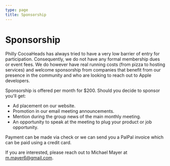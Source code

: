 ```yaml
---
type: page
title: Sponsorship
---
```


# Sponsorship

Philly CocoaHeads has always tried to have a very low barrier of entry for participation. Consequently, we do not have any formal membership dues or event fees. We do however have real running costs (from pizza to hosting services) and welcome sponsorship from companies that benefit from our presence in the community and who are looking to reach out to Apple developers.

Sponsorship is offered per month for $200. Should you decide to sponsor you'll get:

* Ad placement on our website.
* Promotion in our email meeting announcements.
* Mention during the group news of the main monthly meeting.
* An opportunity to speak at the meeting to plug your product or job opportunity.

Payment can be made via check or we can send you a PalPal invoice which can be paid using a credit card.

If you are interested, please reach out to Michael Mayer at <m.mayer6@gmail.com>.
